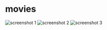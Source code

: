 # movies
![screenshot 1](http://joxi.ru/l2ZVPRPIwOegl2.jpg)
![screenshot 2](http://joxi.ru/eAO4PYPuxQZMDr.jpg)
![screenshot 3](http://joxi.ru/a2XeBZBS1MVqVA.jpg)
